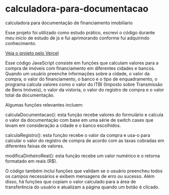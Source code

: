 # calculadora-para-documentacao
calculadora para documentação de financiamento imobiliario

Esse projeto foi utilizado como estudo prático, escrevi o código durante meu início de estudo de js e fui aprimorando conforme fui adquirindo conhecimento.

[Veja o projeto pelo Vercel](https://calculadora-para-documentacao.vercel.app/)

Esse código JavaScript consiste em funções que calculam valores para a compra de imóveis com financiamento em diferentes cidades e bancos. Quando um usuário preenche informações sobre a cidade, o valor da compra, o valor do financiamento, o banco e o tipo de enquadramento, o programa calcula valores como o valor do ITBI (Imposto sobre Transmissão de Bens Imóveis), o valor da vistoria, o valor do registro de compra e o valor total da documentação.

Algumas funções relevantes incluem:

calculaDocumentacao(): esta função recebe valores do formulário e calcula o valor da documentação com base em uma série de switch cases que levam em consideração a cidade e o banco escolhidos.

calculaRegistro(): esta função recebe o valor da compra e usa-o para calcular o valor do registro de compra de acordo com as taxas cobradas em diferentes faixas de valores.

modificaDinheiroReal(): esta função recebe um valor numérico e o retorna formatado em reais (R$).

O código também inclui funções que validam se o usuário preencheu todos os campos necessários e exibem mensagens de erro ou sucesso. Além disso, há funções que copiam o valor calculado para a área de transferência do usuário e atualizam a página quando um botão é clicado.

